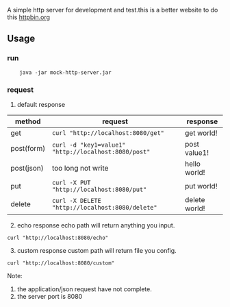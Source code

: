 A simple http server for development and test.this is a better website to do this [httpbin.org](http://httpbin.org/)

## Usage

### run
```shell
    java -jar mock-http-server.jar
```

### request
 
1. default response

| method | request | response |
|---|---|---|
| get | ``curl "http://localhost:8080/get"`` | get world!|
| post(form) | ``curl -d "key1=value1" "http://localhost:8080/post"``| post value1!|
| post(json) | too long not write | hello world!|
| put | ``curl -X PUT "http://localhost:8080/put"`` | put world!|
| delete | ``curl -X DELETE "http://localhost:8080/delete"`` | delete world!|


2. echo response 
echo path will return anything you input.
```
curl "http://localhost:8080/echo"
```

3. custom response
custom path will return file you config.
```
curl "http://localhost:8080/custom"
```

Note: 
1. the application/json request have not complete.
2. the server port is 8080  